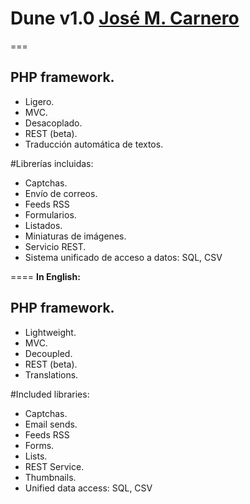 # Dune v1.0 [José M. Carnero](http://sargazos.net)
===

## PHP framework.

- Ligero.
- MVC.
- Desacoplado.
- REST (beta).
- Traducción automática de textos.

#Librerías incluidas:

- Captchas.
- Envío de correos.
- Feeds RSS
- Formularios.
- Listados.
- Miniaturas de imágenes.
- Servicio REST.
- Sistema unificado de acceso a datos: SQL, CSV

====
**In English:**

## PHP framework.

- Lightweight.
- MVC.
- Decoupled.
- REST (beta).
- Translations.

#Included libraries:

- Captchas.
- Email sends.
- Feeds RSS
- Forms.
- Lists.
- REST Service.
- Thumbnails.
- Unified data access: SQL, CSV


